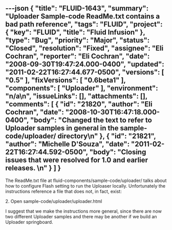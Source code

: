 ---json
{
  "title": "FLUID-1643",
  "summary": "Uploader Sample-code ReadMe.txt contains a bad path reference",
  "tags": "FLUID",
  "project": {
    "key": "FLUID",
    "title": "Fluid Infusion"
  },
  "type": "Bug",
  "priority": "Major",
  "status": "Closed",
  "resolution": "Fixed",
  "assignee": "Eli Cochran",
  "reporter": "Eli Cochran",
  "date": "2008-09-30T19:47:24.000-0400",
  "updated": "2011-02-22T16:27:44.677-0500",
  "versions": [
    "0.5"
  ],
  "fixVersions": [
    "0.6beta1"
  ],
  "components": [
    "Uploader"
  ],
  "environment": "n/a\n",
  "issueLinks": [],
  "attachments": [],
  "comments": [
    {
      "id": "21820",
      "author": "Eli Cochran",
      "date": "2008-10-30T16:47:18.000-0400",
      "body": "Changed the text to refer to Uploader samples in general in the sample-code/uploader/ directory\n"
    },
    {
      "id": "21821",
      "author": "Michelle D'Souza",
      "date": "2011-02-22T16:27:44.592-0500",
      "body": "Closing issues that were resolved for 1.0 and earlier releases.&#x20;\n"
    }
  ]
}
---
The ReadMe.txt file at fluid-components/sample-code/uploader/ talks about how to configure Flash setting to run the Uploaser locally. Unfortunately the instructions reference a file that does not, in fact, exist:

2\. Open sample-code/uploader/uploader.html

I suggest that we make the instructions more general, since there are now two different Uploader samples and there may be another if we build an Uploader springboard.

        